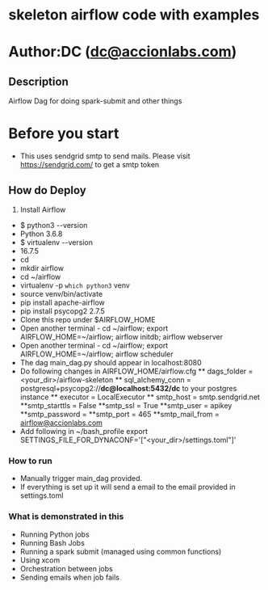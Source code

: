 # skeleton airflow code with examples
# Author:DC (dc@accionlabs.com)
## Description

Airflow Dag for doing spark-submit and other things

# Before you start
* This uses sendgrid smtp to send mails. Please visit https://sendgrid.com/ to get a smtp token
## How do Deploy
 
1. Install Airflow
* $ python3 --version
* Python 3.6.8
* $ virtualenv --version
* 16.7.5
* cd
* mkdir airflow
* cd ~/airflow
* virtualenv -p `which python3` venv
* source venv/bin/activate
* pip install apache-airflow
* pip install psycopg2	2.7.5
* Clone this repo under $AIRFLOW_HOME
* Open another terminal - cd ~/airflow; export AIRFLOW_HOME=~/airflow; airflow initdb; airflow webserver
* Open another terminal - cd ~/airflow; export AIRFLOW_HOME=~/airflow; airflow scheduler
* The dag main_dag.py should appear in localhost:8080
* Do following changes in AIRFLOW_HOME/airflow.cfg
  ** dags_folder = <your_dir>/airflow-skeleton
  ** sql_alchemy_conn = postgresql+psycopg2://__dc@localhost:5432/dc__  to your postgres instance
  ** executor = LocalExecutor
  ** smtp_host = smtp.sendgrid.net
  **smtp_starttls = False
  **smtp_ssl = True
  **smtp_user = apikey
  **smtp_password = <api key from sendgrid>
  **smtp_port = 465
  **smtp_mail_from = airflow@accionlabs.com
* Add following in ~/bash_profile export SETTINGS_FILE_FOR_DYNACONF='["<your_dir>/settings.toml"]'


### How to run

* Manually trigger main_dag provided.
* If everything is set up it will send a email to the email provided in settings.toml

### What is demonstrated in this
* Running Python jobs
* Running Bash Jobs
* Running a spark submit (managed using common functions)
* Using xcom
* Orchestration between jobs
* Sending emails when job fails
 